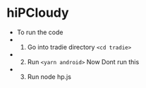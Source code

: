 # hiPCloudy

* To run the code
* 1. Go into tradie directory `<cd tradie>`
* 2. Run `<yarn android>` Now Dont run this
* 3. Run node hp.js
